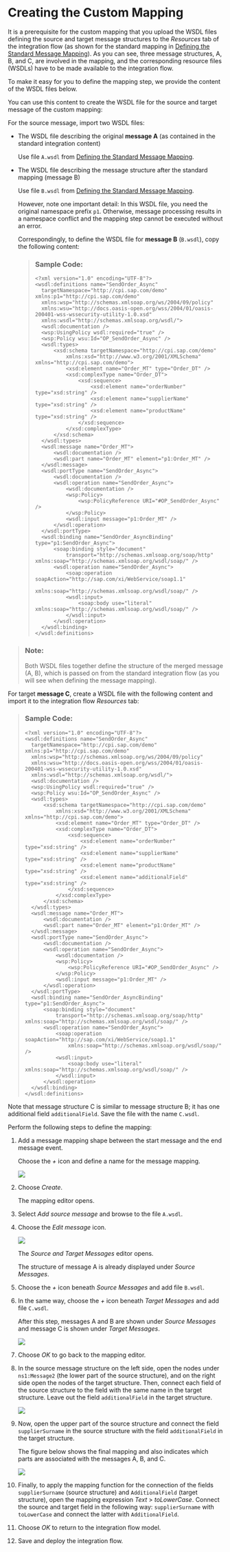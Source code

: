 <!-- loio4af8ea7b46f74ae1894676f07c010748 -->

# Creating the Custom Mapping

It is a prerequisite for the custom mapping that you upload the WSDL files defining the source and target message structures to the *Resources* tab of the integration flow \(as shown for the standard mapping in [Defining the Standard Message Mapping](defining-the-standard-message-mapping-c0e0f6d.md)\). As you can see, three message structures, A, B, and C, are involved in the mapping, and the corresponding resource files \(WSDLs\) have to be made available to the integration flow.

To make it easy for you to define the mapping step, we provide the content of the WSDL files below.

You can use this content to create the WSDL file for the source and target message of the custom mapping:

For the source message, import two WSDL files:

-   The WSDL file describing the original **message A** \(as contained in the standard integration content\)

    Use file `A.wsdl` from [Defining the Standard Message Mapping](defining-the-standard-message-mapping-c0e0f6d.md).

-   The WSDL file describing the message structure after the standard mapping \(message B\)

    Use file `B.wsdl` from [Defining the Standard Message Mapping](defining-the-standard-message-mapping-c0e0f6d.md).

    However, note one important detail: In this WSDL file, you need the original namespace prefix `p1`. Otherwise, message processing results in a namespace conflict and the mapping step cannot be executed without an error.

    Correspondingly, to define the WSDL file for **message B** \(`B.wsdl`\), copy the following content:

    > ### Sample Code:  
    > ```
    > <?xml version="1.0" encoding="UTF-8"?>
    > <wsdl:definitions name="SendOrder_Async"
    > 	targetNamespace="http://cpi.sap.com/demo" xmlns:p1="http://cpi.sap.com/demo"
    > 	xmlns:wsp="http://schemas.xmlsoap.org/ws/2004/09/policy"
    > 	xmlns:wsu="http://docs.oasis-open.org/wss/2004/01/oasis-200401-wss-wssecurity-utility-1.0.xsd"
    > 	xmlns:wsdl="http://schemas.xmlsoap.org/wsdl/">
    > 	<wsdl:documentation />
    > 	<wsp:UsingPolicy wsdl:required="true" />
    > 	<wsp:Policy wsu:Id="OP_SendOrder_Async" />
    > 	<wsdl:types>
    > 		<xsd:schema targetNamespace="http://cpi.sap.com/demo"
    > 			xmlns:xsd="http://www.w3.org/2001/XMLSchema" xmlns="http://cpi.sap.com/demo">
    > 			<xsd:element name="Order_MT" type="Order_DT" />
    > 			<xsd:complexType name="Order_DT">
    > 				<xsd:sequence>
    > 					<xsd:element name="orderNumber" type="xsd:string" />
    > 					<xsd:element name="supplierName" type="xsd:string" />
    > 					<xsd:element name="productName" type="xsd:string" />
    > 				</xsd:sequence>
    > 			</xsd:complexType>
    > 		</xsd:schema>
    > 	</wsdl:types>
    > 	<wsdl:message name="Order_MT">
    > 		<wsdl:documentation />
    > 		<wsdl:part name="Order_MT" element="p1:Order_MT" />
    > 	</wsdl:message>
    > 	<wsdl:portType name="SendOrder_Async">
    > 		<wsdl:documentation />
    > 		<wsdl:operation name="SendOrder_Async">
    > 			<wsdl:documentation />
    > 			<wsp:Policy>
    > 				<wsp:PolicyReference URI="#OP_SendOrder_Async" />
    > 			</wsp:Policy>
    > 			<wsdl:input message="p1:Order_MT" />
    > 		</wsdl:operation>
    > 	</wsdl:portType>
    > 	<wsdl:binding name="SendOrder_AsyncBinding" type="p1:SendOrder_Async">
    > 		<soap:binding style="document"
    > 			transport="http://schemas.xmlsoap.org/soap/http" xmlns:soap="http://schemas.xmlsoap.org/wsdl/soap/" />
    > 		<wsdl:operation name="SendOrder_Async">
    > 			<soap:operation soapAction="http://sap.com/xi/WebService/soap1.1"
    > 				xmlns:soap="http://schemas.xmlsoap.org/wsdl/soap/" />
    > 			<wsdl:input>
    > 				<soap:body use="literal" xmlns:soap="http://schemas.xmlsoap.org/wsdl/soap/" />
    > 			</wsdl:input>
    > 		</wsdl:operation>
    > 	</wsdl:binding>
    > </wsdl:definitions>
    > ```


> ### Note:  
> Both WSDL files together define the structure of the merged message \(A, B\), which is passed on from the standard integration flow \(as you will see when defining the message mapping\).

For target **message C**, create a WSDL file with the following content and import it to the integration flow *Resources* tab:

> ### Sample Code:  
> ```
> <?xml version="1.0" encoding="UTF-8"?>
> <wsdl:definitions name="SendOrder_Async"
> 	targetNamespace="http://cpi.sap.com/demo" xmlns:p1="http://cpi.sap.com/demo"
> 	xmlns:wsp="http://schemas.xmlsoap.org/ws/2004/09/policy"
> 	xmlns:wsu="http://docs.oasis-open.org/wss/2004/01/oasis-200401-wss-wssecurity-utility-1.0.xsd"
> 	xmlns:wsdl="http://schemas.xmlsoap.org/wsdl/">
> 	<wsdl:documentation />
> 	<wsp:UsingPolicy wsdl:required="true" />
> 	<wsp:Policy wsu:Id="OP_SendOrder_Async" />
> 	<wsdl:types>
> 		<xsd:schema targetNamespace="http://cpi.sap.com/demo"
> 			xmlns:xsd="http://www.w3.org/2001/XMLSchema" xmlns="http://cpi.sap.com/demo">
> 			<xsd:element name="Order_MT" type="Order_DT" />
> 			<xsd:complexType name="Order_DT">
> 				<xsd:sequence>
> 					<xsd:element name="orderNumber" type="xsd:string" />
> 					<xsd:element name="supplierName" type="xsd:string" />
> 					<xsd:element name="productName" type="xsd:string" />
> 					<xsd:element name="additionalField" type="xsd:string" />
> 				</xsd:sequence>
> 			</xsd:complexType>
> 		</xsd:schema>
> 	</wsdl:types>
> 	<wsdl:message name="Order_MT">
> 		<wsdl:documentation />
> 		<wsdl:part name="Order_MT" element="p1:Order_MT" />
> 	</wsdl:message>
> 	<wsdl:portType name="SendOrder_Async">
> 		<wsdl:documentation />
> 		<wsdl:operation name="SendOrder_Async">
> 			<wsdl:documentation />
> 			<wsp:Policy>
> 				<wsp:PolicyReference URI="#OP_SendOrder_Async" />
> 			</wsp:Policy>
> 			<wsdl:input message="p1:Order_MT" />
> 		</wsdl:operation>
> 	</wsdl:portType>
> 	<wsdl:binding name="SendOrder_AsyncBinding" type="p1:SendOrder_Async">
> 		<soap:binding style="document"
> 			transport="http://schemas.xmlsoap.org/soap/http" xmlns:soap="http://schemas.xmlsoap.org/wsdl/soap/" />
> 		<wsdl:operation name="SendOrder_Async">
> 			<soap:operation soapAction="http://sap.com/xi/WebService/soap1.1"
> 				xmlns:soap="http://schemas.xmlsoap.org/wsdl/soap/" />
> 			<wsdl:input>
> 				<soap:body use="literal" xmlns:soap="http://schemas.xmlsoap.org/wsdl/soap/" />
> 			</wsdl:input>
> 		</wsdl:operation>
> 	</wsdl:binding>
> </wsdl:definitions>
> ```

Note that message structure C is similar to message structure B; it has one additional field `additionalField`. Save the file with the name `C.wsdl`.

Perform the following steps to define the mapping:

1.  Add a message mapping shape between the start message and the end message event.

    Choose the *\+* icon and define a name for the message mapping.

    ![](images/Create_Message_Mapping_post_exit_990356c.png)

2.  Choose *Create*.

    The mapping editor opens.

3.  Select *Add source message* and browse to the file `A.wsdl`.

4.  Choose the *Edit message* icon.

    ![](images/Edit_Message_39076cc.png)

    The *Source and Target Messages* editor opens.

    The structure of message A is already displayed under *Source Messages*.

5.  Choose the *\+* icon beneath *Source Messages* and add file `B.wsdl`.

6.  In the same way, choose the *\+* icon beneath *Target Messages* and add file `C.wsdl`.

    After this step, messages A and B are shown under *Source Messages* and message C is shown under *Target Messages*.

    ![](images/Source_Target_Messages_0dc7363.png)

7.  Choose *OK* to go back to the mapping editor.

8.  In the source message structure on the left side, open the nodes under `ns1:Message2` \(the lower part of the source structure\), and on the right side open the nodes of the target structure. Then, connect each field of the source structure to the field with the same name in the target structure. Leave out the field `additionalField` in the target structure.

    ![](images/Post_Exit_Mapping_STep_1_8dd58e7.png)

9.  Now, open the upper part of the source structure and connect the field `supplierSurname` in the source structure with the field `additionalField` in the target structure.

    The figure below shows the final mapping and also indicates which parts are associated with the messages A, B, and C.

    ![](images/Post_Exit_Source_Target_and_A_B_C_aa7ae37.png)

10. Finally, to apply the mapping function for the connection of the fields `supplierSurname` \(source structure\) and `AdditionalField` \(target structure\), open the mapping expression *Text* \> *toLowerCase*. Connect the source and target field in the following way: `supplierSurname` with `toLowerCase` and connect the latter with `AdditionalField`.

11. Choose *OK* to return to the integration flow model.

12. Save and deploy the integration flow.


